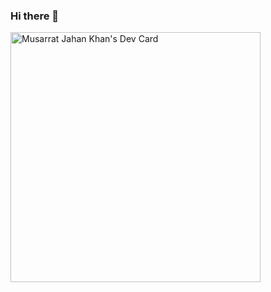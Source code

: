 ### Hi there 👋
<a href="https://app.daily.dev/deenicsoul"><img src="https://api.daily.dev/devcards/1bde585e2f7f4359b351dba28f9025cf.png?r=q8k" width="400" alt="Musarrat Jahan Khan's Dev Card"/></a>
<!--
**mahira-khan/mahira-khan** is a ✨ _special_ ✨ repository because its `README.md` (this file) appears on your GitHub profile.

Here are some ideas to get you started:

- 🔭 I’m currently working on project based on HTML,CSS, JS ...
- 🌱 I’m currently learning React
- 👯 I’m looking to collaborate on data science projects
- 🤔 I’m looking for help with some cool projects
- 💬 Ask me about front-end, data science ...
- 📫 How to reach me: hustle0786@gmail.com
- 😄 Pronouns: she/her
- ⚡ Fun fact: I am a huge foodie 
-->
